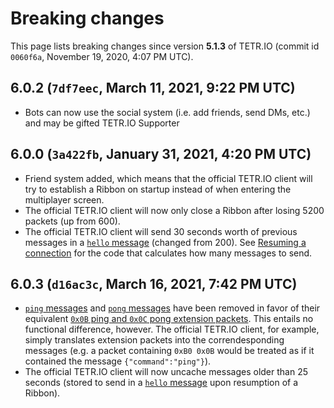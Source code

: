 # Breaking changes

This page lists breaking changes since version **5.1.3** of TETR.IO (commit id `0060f6a`, November 19, 2020, 4:07 PM UTC).

## 6.0.2 (`7df7eec`, March 11, 2021, 9:22 PM UTC)

* Bots can now use the social system (i.e. add friends, send DMs, etc.) and may be gifted TETR.IO Supporter

## 6.0.0 (`3a422fb`, January 31, 2021, 4:20 PM UTC)

* Friend system added, which means that the official TETR.IO client will try to establish a Ribbon on startup instead of when entering the multiplayer screen.
* The official TETR.IO client will now only close a Ribbon after losing 5200 packets (up from 600).
* The official TETR.IO client will send 30 seconds worth of previous messages in a [`hello` message](Messages/client_hello.md) (changed from 200). See [Resuming a connection](Resuming_a_connection.md) for the code that calculates how many messages to send.

## 6.0.3 (`d16ac3c`, March 16, 2021, 7:42 PM UTC)

* [`ping` messages](Messages/client_ping.md) and [`pong` messages](Messages/client_ping.md) have been removed in favor of their equivalent [`0x0B` ping and `0x0C` pong extension packets](../Ribbon.md#0xb0-extension-tag). This entails no functional difference, however. The official TETR.IO client, for example, simply translates extension packets into the correndesponding messages (e.g. a packet containing `0xB0 0x0B` would be treated as if it contained the message `{"command":"ping"}`).
* The official TETR.IO client will now uncache messages older than 25 seconds (stored to send in a [`hello` message](Messages/client_hello.md) upon resumption of a Ribbon).
